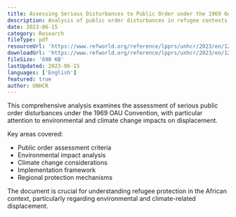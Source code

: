 ```yaml
---
title: Assessing Serious Disturbances to Public Order under the 1969 OAU Convention
description: Analysis of public order disturbances in refugee contexts, including environmental and climate change impacts under the OAU Convention framework.
date: 2023-06-15
category: Research
fileType: pdf
resourceUrl: 'https://www.refworld.org/reference/lpprs/unhcr/2023/en/124351'
downloadUrl: 'https://www.refworld.org/reference/lpprs/unhcr/2023/en/124351'
fileSize: '690 KB'
lastUpdated: 2023-06-15
languages: ['English']
featured: true
author: UNHCR
---
```


This comprehensive analysis examines the assessment of serious public order disturbances under the 1969 OAU Convention, with particular attention to environmental and climate change impacts on displacement.

Key areas covered:
- Public order assessment criteria
- Environmental impact analysis
- Climate change considerations
- Implementation framework
- Regional protection mechanisms

The document is crucial for understanding refugee protection in the African context, particularly regarding environmental and climate-related displacement.
